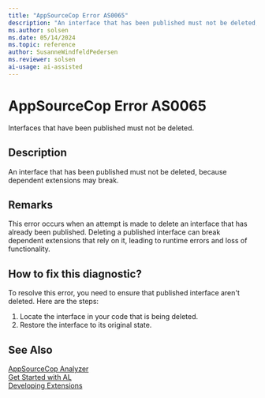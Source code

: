 ```yaml
---
title: "AppSourceCop Error AS0065"
description: "An interface that has been published must not be deleted, because dependent extensions may break."
ms.author: solsen
ms.date: 05/14/2024
ms.topic: reference
author: SusanneWindfeldPedersen
ms.reviewer: solsen
ai-usage: ai-assisted
---
```

[//]: # (START>DO_NOT_EDIT)
[//]: # (IMPORTANT:Do not edit any of the content between here and the END>DO_NOT_EDIT.)
[//]: # (Any modifications should be made in the .xml files in the ModernDev repo.)
# AppSourceCop Error AS0065
Interfaces that have been published must not be deleted.

## Description
An interface that has been published must not be deleted, because dependent extensions may break.

[//]: # (IMPORTANT: END>DO_NOT_EDIT)

## Remarks

This error occurs when an attempt is made to delete an interface that has already been published. Deleting a published interface can break dependent extensions that rely on it, leading to runtime errors and loss of functionality.

## How to fix this diagnostic?

To resolve this error, you need to ensure that published interface aren't deleted. Here are the steps:

1. Locate the interface in your code that is being deleted.
2. Restore the interface to its original state.

## See Also  
[AppSourceCop Analyzer](appsourcecop.md)  
[Get Started with AL](../devenv-get-started.md)  
[Developing Extensions](../devenv-dev-overview.md)  